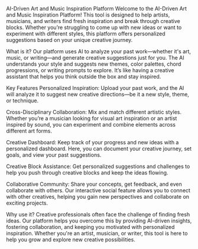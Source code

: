 AI-Driven Art and Music Inspiration Platform
Welcome to the AI-Driven Art and Music Inspiration Platform! This tool is designed to help artists, musicians, and writers find fresh inspiration and break through creative blocks. Whether you’re struggling to come up with new ideas or want to experiment with different styles, this platform offers personalized suggestions based on your unique creative journey.

What is it?
Our platform uses AI to analyze your past work—whether it's art, music, or writing—and generate creative suggestions just for you. The AI understands your style and suggests new themes, color palettes, chord progressions, or writing prompts to explore. It’s like having a creative assistant that helps you think outside the box and stay inspired.

Key Features
Personalized Inspiration: Upload your past work, and the AI will analyze it to suggest new creative directions—be it a new style, theme, or technique.

Cross-Disciplinary Collaboration: Mix and match different artistic styles. Whether you’re a musician looking for visual art inspiration or an artist inspired by sound, you can experiment and combine elements across different art forms.

Creative Dashboard: Keep track of your progress and new ideas with a personalized dashboard. Here, you can document your creative journey, set goals, and view your past suggestions.

Creative Block Assistance: Get personalized suggestions and challenges to help you push through creative blocks and keep the ideas flowing.

Collaborative Community: Share your concepts, get feedback, and even collaborate with others. Our interactive social feature allows you to connect with other creatives, helping you gain new perspectives and collaborate on exciting projects.

Why use it?
Creative professionals often face the challenge of finding fresh ideas. Our platform helps you overcome this by providing AI-driven insights, fostering collaboration, and keeping you motivated with personalized inspiration. Whether you're an artist, musician, or writer, this tool is here to help you grow and explore new creative possibilities.
